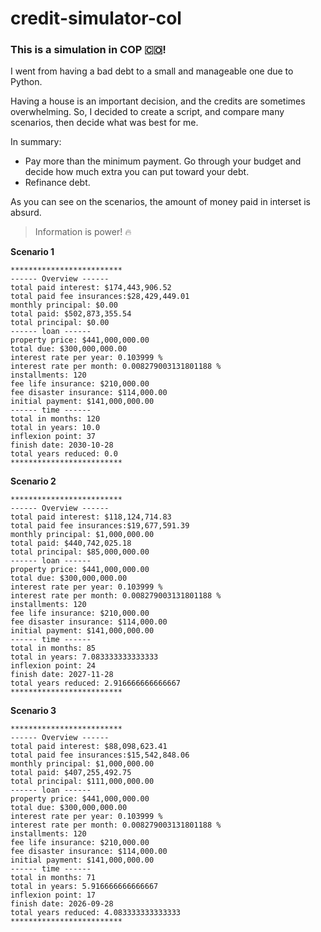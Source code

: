 # credit-simulator-col

### This is a simulation in COP 🇨🇴!

I went from having a bad debt to a small and manageable one due to Python.

Having a house is an important decision, and the credits are sometimes overwhelming. So, I decided to create a script, and compare many scenarios, then decide what was best for me. 

In summary:
- Pay more than the minimum payment. Go through your budget and decide how much extra you can put toward your debt. 
- Refinance debt.

As you can see on the scenarios, the amount of money paid in interset is absurd.

> Information is power! 🔥

**Scenario 1**
```shell
************************* 
------ Overview ------ 
total paid interest: $174,443,906.52 
total paid fee insurances:$28,429,449.01 
monthly principal: $0.00 
total paid: $502,873,355.54 
total principal: $0.00 
------ loan ------ 
property price: $441,000,000.00 
total due: $300,000,000.00 
interest rate per year: 0.103999 % 
interest rate per month: 0.008279003131801188 % 
installments: 120 
fee life insurance: $210,000.00 
fee disaster insurance: $114,000.00 
initial payment: $141,000,000.00 
------ time ------ 
total in months: 120 
total in years: 10.0 
inflexion point: 37 
finish date: 2030-10-28 
total years reduced: 0.0 
************************* 
```

**Scenario 2**

```shell
************************* 
------ Overview ------ 
total paid interest: $118,124,714.83 
total paid fee insurances:$19,677,591.39 
monthly principal: $1,000,000.00 
total paid: $440,742,025.18 
total principal: $85,000,000.00 
------ loan ------ 
property price: $441,000,000.00 
total due: $300,000,000.00 
interest rate per year: 0.103999 % 
interest rate per month: 0.008279003131801188 % 
installments: 120 
fee life insurance: $210,000.00 
fee disaster insurance: $114,000.00 
initial payment: $141,000,000.00 
------ time ------ 
total in months: 85 
total in years: 7.083333333333333 
inflexion point: 24 
finish date: 2027-11-28 
total years reduced: 2.916666666666667 
************************* 
```
**Scenario 3**
```shell
************************* 
------ Overview ------ 
total paid interest: $88,098,623.41 
total paid fee insurances:$15,542,848.06 
monthly principal: $1,000,000.00 
total paid: $407,255,492.75 
total principal: $111,000,000.00 
------ loan ------ 
property price: $441,000,000.00 
total due: $300,000,000.00 
interest rate per year: 0.103999 % 
interest rate per month: 0.008279003131801188 % 
installments: 120 
fee life insurance: $210,000.00 
fee disaster insurance: $114,000.00 
initial payment: $141,000,000.00 
------ time ------ 
total in months: 71 
total in years: 5.916666666666667 
inflexion point: 17 
finish date: 2026-09-28 
total years reduced: 4.083333333333333 
************************* 
```